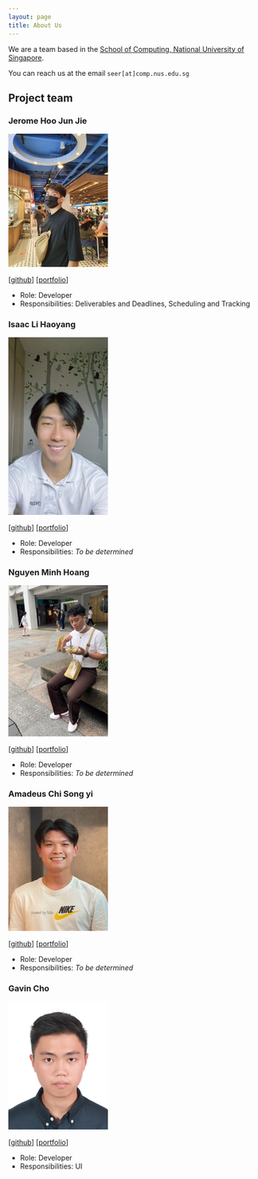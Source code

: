 ```yaml
---
layout: page
title: About Us
---
```


We are a team based in the [School of Computing, National University of Singapore](http://www.comp.nus.edu.sg).

You can reach us at the email `seer[at]comp.nus.edu.sg`

## Project team


### Jerome Hoo Jun Jie

<img src="images/jeromehjj.png" width="200px">

[[github](http://github.com/jeromehjj)]
[[portfolio](team/jeromehjj.md)]

* Role: Developer
* Responsibilities: Deliverables and Deadlines, Scheduling and Tracking

### Isaac Li Haoyang

<img src="images/isaaclhy00.png" width="200px">

[[github](http://github.com/isaaclhy00)]
[[portfolio](team/isaaclhy00.md)]

* Role: Developer
* Responsibilities: _To be determined_

### Nguyen Minh Hoang

<img src="images/hoang227.png" width="200px">

[[github](http://github.com/hoang227)]
[[portfolio](team/hoang227.md)]

* Role: Developer
* Responsibilities: _To be determined_

### Amadeus Chi Song yi

<img src="images/ama-chi.png" width="200px">

[[github](http://github.com/ama-chi)]
[[portfolio](team/ama-chi.md)]

* Role: Developer
* Responsibilities: _To be determined_

### Gavin Cho

<img src="images/gavzzz.png.png" width="200px">

[[github](http://github.com/gavzzz)]
[[portfolio](team/gavzzz.md)]

* Role: Developer
* Responsibilities: UI
